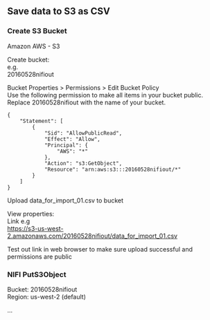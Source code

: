 ## Save data to S3 as CSV

### Create S3 Bucket

Amazon AWS - S3

Create bucket:  
e.g.  
20160528nifiout

Bucket Properties > Permissions > Edit Bucket Policy  
Use the following permission to make all items in your bucket public.  
Replace 20160528nifiout with the name of your bucket.  

```code
{
	"Statement": [
		{
			"Sid": "AllowPublicRead",
			"Effect": "Allow",
			"Principal": {
				"AWS": "*"
			},
			"Action": "s3:GetObject",
			"Resource": "arn:aws:s3:::20160528nifiout/*"
		}
	]
}
```

Upload data_for_import_01.csv to bucket

View properties:  
Link e.g  
https://s3-us-west-2.amazonaws.com/20160528nifiout/data_for_import_01.csv

Test out link in web browser to make sure upload successful and permissions are public


### NIFI PutS3Object

Bucket: 20160528nifiout  
Region: us-west-2 (default)  

...